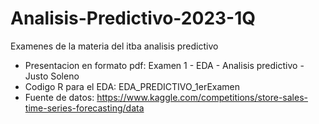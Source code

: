 # Analisis-Predictivo-2023-1Q
Examenes de la materia del itba analisis predictivo

- Presentacion en formato pdf: Examen 1 - EDA - Analisis predictivo - Justo Soleno
- Codigo R para el EDA: EDA_PREDICTIVO_1erExamen
- Fuente de datos: https://www.kaggle.com/competitions/store-sales-time-series-forecasting/data
